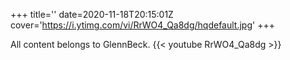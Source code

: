 +++
title=''
date=2020-11-18T20:15:01Z
cover='https://i.ytimg.com/vi/RrWO4_Qa8dg/hqdefault.jpg'
+++

All content belongs to GlennBeck.
{{< youtube RrWO4_Qa8dg >}}
